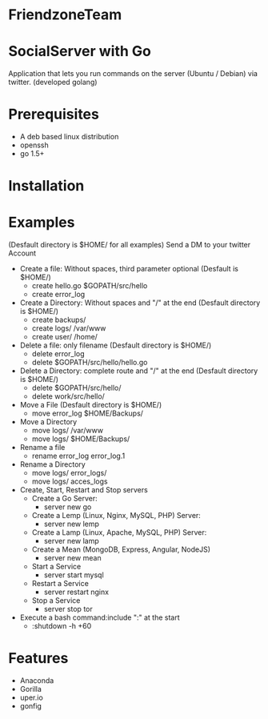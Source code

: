 # FriendzoneTeam

# SocialServer with Go

Application that lets you run commands on the server (Ubuntu / Debian) via twitter. (developed golang)

# Prerequisites
* A deb based linux distribution
* openssh
* go 1.5+

# Installation


# Examples
(Desfault directory is $HOME/ for all examples)
Send a DM to your twitter Account
* Create a file: Without spaces, third parameter optional (Desfault is $HOME/)
  * create hello.go $GOPATH/src/hello
  * create error_log
* Create a Directory: Without spaces and "/" at the end (Desfault directory is $HOME/)
    * create backups/
    * create logs/ /var/www
    * create user/ /home/
* Delete a file: only filename (Desfault directory is $HOME/)
    * delete error_log
    * delete $GOPATH/src/hello/hello.go
* Delete a Directory: complete route and "/" at the end (Desfault directory is $HOME/)
    * delete $GOPATH/src/hello/
    * delete work/src/hello/
* Move a File (Desfault directory is $HOME/)
    * move error_log $HOME/Backups/
* Move a Directory
    * move logs/ /var/www
    * move logs/ $HOME/Backups/
* Rename a file
    * rename error_log error_log.1
* Rename a Directory
    * move logs/ error_logs/
    * move logs/ acces_logs
* Create, Start, Restart and Stop servers
    * Create a Go Server: 
        * server new go
    * Create a Lemp (Linux, Nginx, MySQL, PHP) Server:
        * server new lemp
    * Create a Lamp (Linux, Apache, MySQL, PHP) Server:
        * server new lamp
    * Create a Mean (MongoDB, Express, Angular, NodeJS)
        * server new mean
    * Start a Service
        * server start mysql
    * Restart a Service
        * server restart nginx
    * Stop a Service
        * server stop tor
* Execute a bash command:include ":" at the start
    * :shutdown -h +60

# Features
* Anaconda
* Gorilla
* uper.io
* gonfig
